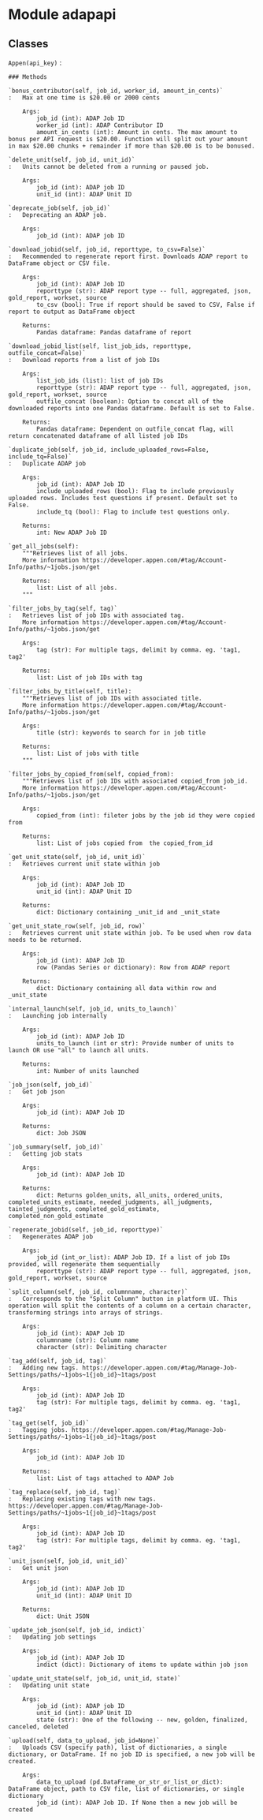 Module adapapi
==============

Classes
-------

`Appen(api_key)`
:   

    ### Methods

    `bonus_contributor(self, job_id, worker_id, amount_in_cents)`
    :   Max at one time is $20.00 or 2000 cents
        
        Args:
            job_id (int): ADAP Job ID
            worker_id (int): ADAP Contributor ID
            amount_in_cents (int): Amount in cents. The max amount to bonus per API request is $20.00. Function will split out your amount in max $20.00 chunks + remainder if more than $20.00 is to be bonused.

    `delete_unit(self, job_id, unit_id)`
    :   Units cannot be deleted from a running or paused job.
        
        Args:
            job_id (int): ADAP job ID
            unit_id (int): ADAP Unit ID

    `deprecate_job(self, job_id)`
    :   Deprecating an ADAP job.
        
        Args:
            job_id (int): ADAP job ID

    `download_jobid(self, job_id, reporttype, to_csv=False)`
    :   Recommended to regenerate report first. Downloads ADAP report to DataFrame object or CSV file.
        
        Args:
            job_id (int): ADAP Job ID
            reporttype (str): ADAP report type -- full, aggregated, json, gold_report, workset, source
            to_csv (bool): True if report should be saved to CSV, False if report to output as DataFrame object
        
        Returns:
            Pandas dataframe: Pandas dataframe of report

    `download_jobid_list(self, list_job_ids, reporttype, outfile_concat=False)`
    :   Download reports from a list of job IDs
        
        Args:
            list_job_ids (list): list of job IDs
            reporttype (str): ADAP report type -- full, aggregated, json, gold_report, workset, source
            outfile_concat (boolean): Option to concat all of the downloaded reports into one Pandas dataframe. Default is set to False.
        
        Returns:
            Pandas dataframe: Dependent on outfile_concat flag, will return concatenated dataframe of all listed job IDs

    `duplicate_job(self, job_id, include_uploaded_rows=False, include_tq=False)`
    :   Duplicate ADAP job
        
        Args:
            job_id (int): ADAP Job ID
            include_uploaded_rows (bool): Flag to include previously uploaded rows. Includes test questions if present. Default set to False. 
            include_tq (bool): Flag to include test questions only.
        
        Returns:
            int: New ADAP Job ID
    
    `get_all_jobs(self):
        """Retrieves list of all jobs. 
        More information https://developer.appen.com/#tag/Account-Info/paths/~1jobs.json/get

        Returns:
            list: List of all jobs.
        """

    `filter_jobs_by_tag(self, tag)`
    :   Retrieves list of job IDs with associated tag. 
        More information https://developer.appen.com/#tag/Account-Info/paths/~1jobs.json/get
        
        Args:
            tag (str): For multiple tags, delimit by comma. eg. 'tag1, tag2'
        
        Returns:
            list: List of job IDs with tag

    `filter_jobs_by_title(self, title):
        """Retrieves list of job IDs with associated title.
        More information https://developer.appen.com/#tag/Account-Info/paths/~1jobs.json/get
        
        Args:
            title (str): keywords to search for in job title
        
        Returns:
            list: List of jobs with title
        """

    `filter_jobs_by_copied_from(self, copied_from):
        """Retrieves list of job IDs with associated copied_from job_id.
        More information https://developer.appen.com/#tag/Account-Info/paths/~1jobs.json/get
        
        Args:
            copied_from (int): fileter jobs by the job id they were copied from
        
        Returns:
            list: List of jobs copied from  the copied_from_id

    `get_unit_state(self, job_id, unit_id)`
    :   Retrieves current unit state within job
        
        Args:
            job_id (int): ADAP Job ID
            unit_id (int): ADAP Unit ID
        
        Returns:
            dict: Dictionary containing _unit_id and _unit_state

    `get_unit_state_row(self, job_id, row)`
    :   Retrieves current unit state within job. To be used when row data needs to be returned.
        
        Args:
            job_id (int): ADAP Job ID
            row (Pandas Series or dictionary): Row from ADAP report 
        
        Returns:
            dict: Dictionary containing all data within row and _unit_state

    `internal_launch(self, job_id, units_to_launch)`
    :   Launching job internally
        
        Args:
            job_id (int): ADAP Job ID
            units_to_launch (int or str): Provide number of units to launch OR use "all" to launch all units.
        
        Returns:
            int: Number of units launched

    `job_json(self, job_id)`
    :   Get job json
        
        Args:
            job_id (int): ADAP Job ID
        
        Returns:
            dict: Job JSON

    `job_summary(self, job_id)`
    :   Getting job stats
        
        Args:
            job_id (int): ADAP Job ID
        
        Returns:
            dict: Returns golden_units, all_units, ordered_units, completed_units_estimate, needed_judgments, all_judgments, tainted_judgments, completed_gold_estimate, completed_non_gold_estimate

    `regenerate_jobid(self, job_id, reporttype)`
    :   Regenerates ADAP job
        
        Args:
            job_id (int_or_list): ADAP Job ID. If a list of job IDs provided, will regenerate them sequentially
            reporttype (str): ADAP report type -- full, aggregated, json, gold_report, workset, source

    `split_column(self, job_id, columnname, character)`
    :   Corresponds to the "Split Column" button in platform UI. This operation will split the contents of a column on a certain character, transforming strings into arrays of strings.
        
        Args:
            job_id (int): ADAP Job ID
            columnname (str): Column name
            character (str): Delimiting character

    `tag_add(self, job_id, tag)`
    :   Adding new tags. https://developer.appen.com/#tag/Manage-Job-Settings/paths/~1jobs~1{job_id}~1tags/post
        
        Args:
            job_id (int): ADAP Job ID
            tag (str): For multiple tags, delimit by comma. eg. 'tag1, tag2'

    `tag_get(self, job_id)`
    :   Tagging jobs. https://developer.appen.com/#tag/Manage-Job-Settings/paths/~1jobs~1{job_id}~1tags/post
        
        Args:
            job_id (int): ADAP Job ID
        
        Returns:
            list: List of tags attached to ADAP Job

    `tag_replace(self, job_id, tag)`
    :   Replacing existing tags with new tags. https://developer.appen.com/#tag/Manage-Job-Settings/paths/~1jobs~1{job_id}~1tags/post
        
        Args:
            job_id (int): ADAP Job ID
            tag (str): For multiple tags, delimit by comma. eg. 'tag1, tag2'

    `unit_json(self, job_id, unit_id)`
    :   Get unit json
        
        Args:
            job_id (int): ADAP Job ID
            unit_id (int): ADAP Unit ID
        
        Returns:
            dict: Unit JSON

    `update_job_json(self, job_id, indict)`
    :   Updating job settings
        
        Args:
            job_id (int): ADAP Job ID
            indict (dict): Dictionary of items to update within job json

    `update_unit_state(self, job_id, unit_id, state)`
    :   Updating unit state
        
        Args:
            job_id (int): ADAP job ID
            unit_id (int): ADAP Unit ID
            state (str): One of the following -- new, golden, finalized, canceled, deleted

    `upload(self, data_to_upload, job_id=None)`
    :   Uploads CSV (specify path), list of dictionaries, a single dictionary, or DataFrame. If no job ID is specified, a new job will be created.
        
        Args:
            data_to_upload (pd.DataFrame_or_str_or_list_or_dict): DataFrame object, path to CSV file, list of dictionaries, or single dictionary
            job_id (int): ADAP Job ID. If None then a new job will be created